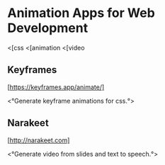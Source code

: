 # Animation Apps for Web Development
<[css
<[animation
<[video

## Keyframes
[https://keyframes.app/animate/]

<°Generate keyframe animations for css.°>

## Narakeet
[http://narakeet.com]

<°Generate video from slides and text to speech.°>